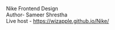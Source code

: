 Nike Frontend Design
<br>
Author- Sameer Shrestha
<br>
Live host - https://wizapple.github.io/Nike/


